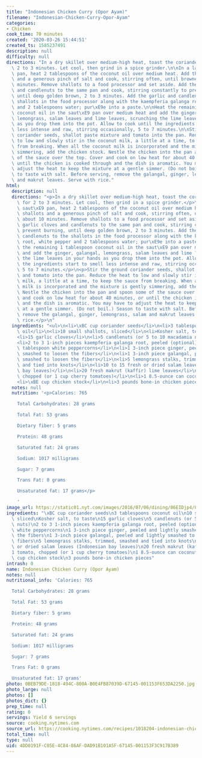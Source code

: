 ```yaml
---
title: "Indonesian Chicken Curry (Opor Ayam)"
filename: "Indonesian-Chicken-Curry-Opor-Ayam"
categories:
- Chicken
cook_time: 70 minutes
created: '2020-03-26 15:44:51'
created_ts: 1585237491
description: null
difficulty: null
directions: "In a dry skillet over medium-high heat, toast the coriander seeds for\
  \ 2 to 3 minutes. Let cool, then grind in a spice grinder.\n\nIn a large saut\xE9\
  \ pan, heat 2 tablespoons of the coconut oil over medium heat. Add the shallots\
  \ and a generous pinch of salt and cook, stirring often, until browned, about 10\
  \ minutes. Remove shallots to a food processor and set aside. Add the garlic cloves\
  \ and candlenuts to the same pan and cook, stirring constantly to prevent burning,\
  \ until deep golden brown, 2 to 3 minutes. Add the garlic and candlenuts to the\
  \ shallots in the food processor along with the kaempferia galanga root, white pepper\
  \ and 2 tablespoons water; pur\xE9e into a paste.\n\nHeat the remaining 1 tablespoon\
  \ coconut oil in the saut\xE9 pan over medium heat and add the ginger, galangal,\
  \ lemongrass, salam leaves and lime leaves, scrunching the lime leaves in your hands\
  \ as you drop them into the pot. Allow to cook until the ingredients start to smell\
  \ less intense and raw, stirring occasionally, 5 to 7 minutes.\n\nStir the ground\
  \ coriander seeds, shallot paste mixture and tomato into the pan. Reduce the heat\
  \ to low and slowly stir in the coconut milk, a little at a time, to keep the sauce\
  \ from breaking. When all the coconut milk is incorporated and the mixture is gently\
  \ simmering, add the chicken stock. Nestle the chicken into the pan and spoon some\
  \ of the sauce over the top. Cover and cook on low heat for about 40 minutes, or\
  \ until the chicken is cooked through and the dish is aromatic. You may have to\
  \ adjust the heat to keep the mixture at a gentle simmer. (Do not boil.) Season\
  \ to taste with salt. Before serving, remove the galangal, ginger, lemongrass, salam\
  \ and makrut leaves. Serve with rice."
html:
  description: null
  directions: "<p>In a dry skillet over medium-high heat, toast the coriander seeds\
    \ for 2 to 3 minutes. Let cool, then grind in a spice grinder.</p>\n<p>In a large\
    \ saut\xE9 pan, heat 2 tablespoons of the coconut oil over medium heat. Add the\
    \ shallots and a generous pinch of salt and cook, stirring often, until browned,\
    \ about 10 minutes. Remove shallots to a food processor and set aside. Add the\
    \ garlic cloves and candlenuts to the same pan and cook, stirring constantly to\
    \ prevent burning, until deep golden brown, 2 to 3 minutes. Add the garlic and\
    \ candlenuts to the shallots in the food processor along with the kaempferia galanga\
    \ root, white pepper and 2 tablespoons water; pur\xE9e into a paste.</p>\n<p>Heat\
    \ the remaining 1 tablespoon coconut oil in the saut\xE9 pan over medium heat\
    \ and add the ginger, galangal, lemongrass, salam leaves and lime leaves, scrunching\
    \ the lime leaves in your hands as you drop them into the pot. Allow to cook until\
    \ the ingredients start to smell less intense and raw, stirring occasionally,\
    \ 5 to 7 minutes.</p>\n<p>Stir the ground coriander seeds, shallot paste mixture\
    \ and tomato into the pan. Reduce the heat to low and slowly stir in the coconut\
    \ milk, a little at a time, to keep the sauce from breaking. When all the coconut\
    \ milk is incorporated and the mixture is gently simmering, add the chicken stock.\
    \ Nestle the chicken into the pan and spoon some of the sauce over the top. Cover\
    \ and cook on low heat for about 40 minutes, or until the chicken is cooked through\
    \ and the dish is aromatic. You may have to adjust the heat to keep the mixture\
    \ at a gentle simmer. (Do not boil.) Season to taste with salt. Before serving,\
    \ remove the galangal, ginger, lemongrass, salam and makrut leaves. Serve with\
    \ rice.</p>\n"
  ingredients: "<ul>\n<li>\xBC cup coriander seeds</li>\n<li>3 tablespoons coconut\
    \ oil</li>\n<li>10 small shallots, sliced</li>\n<li>Kosher salt, to taste</li>\n\
    <li>15 garlic cloves</li>\n<li>5 candlenuts (or 5 to 10 macadamia nuts)</li>\n\
    <li>2 to 3 1-inch pieces kaempferia galanga root, peeled (optional)</li>\n<li>\xBD\
    \ tablespoon white peppercorns</li>\n<li>1 3-inch piece ginger, peeled and lightly\
    \ smashed to loosen the fibers</li>\n<li>1 3-inch piece galangal, peeled and lightly\
    \ smashed to loosen the fibers</li>\n<li>5 lemongrass stalks, trimmed, smashed\
    \ and tied into knots</li>\n<li>10 to 15 fresh or dried salam leaves (Indonesian\
    \ bay leaves)</li>\n<li>20 fresh makrut (kaffir) lime leaves</li>\n<li>1 tomato,\
    \ chopped (or 1 cup cherry tomatoes)</li>\n<li>1 8.5-ounce can coconut milk</li>\n\
    <li>\xBE cup chicken stock</li>\n<li>3 pounds bone-in chicken pieces</li>\n</ul>\n"
  notes: null
  nutrition: '<p>Calories: 765

    Total Carbohydrates: 28 grams

    Total Fat: 53 grams

    Dietary fiber: 5 grams

    Protein: 48 grams

    Saturated fat: 24 grams

    Sodium: 1017 milligrams

    Sugar: 7 grams

    Trans Fat: 0 grams

    Unsaturated fat: 17 grams</p>

    '
image_url: https://static01.nyt.com/images/2016/07/06/dining/06EIDjp4/06EIDjp4-articleLarge.jpg
ingredients: "\xBC cup coriander seeds\n3 tablespoons coconut oil\n10 small shallots,\
  \ sliced\nKosher salt, to taste\n15 garlic cloves\n5 candlenuts (or 5 to 10 macadamia\
  \ nuts)\n2 to 3 1-inch pieces kaempferia galanga root, peeled (optional)\n\xBD tablespoon\
  \ white peppercorns\n1 3-inch piece ginger, peeled and lightly smashed to loosen\
  \ the fibers\n1 3-inch piece galangal, peeled and lightly smashed to loosen the\
  \ fibers\n5 lemongrass stalks, trimmed, smashed and tied into knots\n10 to 15 fresh\
  \ or dried salam leaves (Indonesian bay leaves)\n20 fresh makrut (kaffir) lime leaves\n\
  1 tomato, chopped (or 1 cup cherry tomatoes)\n1 8.5-ounce can coconut milk\n\xBE\
  \ cup chicken stock\n3 pounds bone-in chicken pieces"
intrash: 0
name: Indonesian Chicken Curry (Opor Ayam)
notes: null
nutritional_info: 'Calories: 765

  Total Carbohydrates: 28 grams

  Total Fat: 53 grams

  Dietary fiber: 5 grams

  Protein: 48 grams

  Saturated fat: 24 grams

  Sodium: 1017 milligrams

  Sugar: 7 grams

  Trans Fat: 0 grams

  Unsaturated fat: 17 grams'
photo: 0BEB79DE-1818-494C-800A-B0E4FB87039D-67145-001153F653DA2250.jpg
photo_large: null
photos: []
photos_dict: {}
prep_time: null
rating: 0
servings: Yield 6 servings
source: cooking.nytimes.com
source_url: https://cooking.nytimes.com/recipes/1018204-indonesian-chicken-curry-opor-ayam?action=click&module=Global%20Search%20Recipe%20Card&pgType=search&rank=17
total_time: null
type: null
uid: 4DD0191F-C05E-4C84-86AF-DAD91B101A5F-67145-001153F3C917B389
---
```

